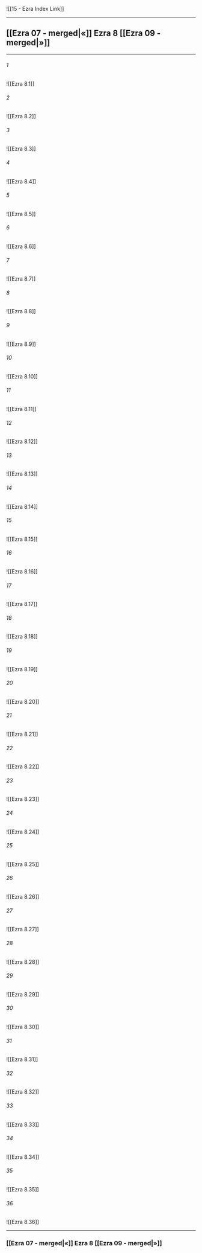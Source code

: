 ![[15 - Ezra Index Link]]

---
##  [[Ezra 07 - merged|«]] Ezra 8 [[Ezra 09 - merged|»]]

---

###### 1
![[Ezra 8.1]] 

###### 2
![[Ezra 8.2]] 

###### 3
![[Ezra 8.3]] 

###### 4
![[Ezra 8.4]]

###### 5 
![[Ezra 8.5]] 

###### 6
![[Ezra 8.6]] 

###### 7
![[Ezra 8.7]] 

###### 8
![[Ezra 8.8]] 

###### 9
![[Ezra 8.9]] 

###### 10
![[Ezra 8.10]] 

###### 11
![[Ezra 8.11]] 

###### 12
![[Ezra 8.12]]

###### 13
![[Ezra 8.13]] 

###### 14
![[Ezra 8.14]] 

###### 15
![[Ezra 8.15]]

###### 16
![[Ezra 8.16]] 

###### 17
![[Ezra 8.17]]

###### 18
![[Ezra 8.18]] 

###### 19
![[Ezra 8.19]] 

###### 20
![[Ezra 8.20]]

###### 21
![[Ezra 8.21]] 

###### 22
![[Ezra 8.22]] 

###### 23
![[Ezra 8.23]]

###### 24
![[Ezra 8.24]] 

###### 25
![[Ezra 8.25]]

###### 26
![[Ezra 8.26]] 

###### 27
![[Ezra 8.27]] 

###### 28
![[Ezra 8.28]]

###### 29
![[Ezra 8.29]] 

###### 30
![[Ezra 8.30]] 

###### 31
![[Ezra 8.31]] 

###### 32
![[Ezra 8.32]] 

###### 33
![[Ezra 8.33]]

###### 34
![[Ezra 8.34]] 

###### 35
![[Ezra 8.35]]

###### 36
![[Ezra 8.36]] 


---
###  [[Ezra 07 - merged|«]] Ezra 8 [[Ezra 09 - merged|»]]